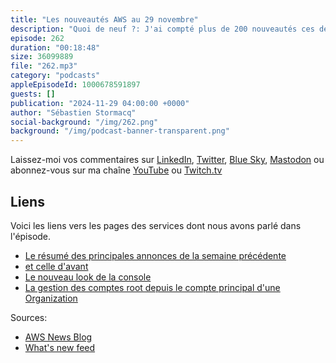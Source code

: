```yaml
---
title: "Les nouveautés AWS au 29 novembre"
description: "Quoi de neuf ?: J'ai compté plus de 200 nouveautés ces deux dernières semaines, une situtaion typique juste avant re:invent.  J'ai essayé de regrouper les principales par catégorie. On parle de CloudFront, de S3, de DynamoDB et un paquet d'autres services. Accrochez vos ceintures, c'est parti."
episode: 262
duration: "00:18:48"
size: 36099889
file: "262.mp3"
category: "podcasts"
appleEpisodeId: 1000678591897
guests: []
publication: "2024-11-29 04:00:00 +0000"
author: "Sébastien Stormacq"
social-background: "/img/262.png"
background: "/img/podcast-banner-transparent.png"
---
```


Laissez-moi vos commentaires sur [LinkedIn](https://www.linkedin.com/in/sebastienstormacq/), [Twitter](https://twitter.com/sebsto), [Blue Sky](https://bsky.app/profile/sebsto.bsky.social), [Mastodon](https://awscommunity.social/@sebsto) ou abonnez-vous sur ma chaîne [YouTube](https://www.youtube.com/sebsto) ou [Twitch.tv](https://www.twitch.tv/sebAWS)

## Liens

Voici les liens vers les pages des services dont nous avons parlé dans l'épisode.

- [Le résumé des principales annonces de la semaine précédente ](https://aws.amazon.com/blogs/aws/aws-weekly-roundup-multiple-new-launches-ai-training-partnership-with-anthropic-and-join-aws-reinvent-virtually-nov-25-2024/)
- [et celle d'avant](https://aws.amazon.com/blogs/aws/aws-weekly-roundup-aws-buildercards-at-reinvent-2024-aws-community-day-amazon-bedrock-vector-databases-and-more-nov-18-2024/)
- [Le nouveau look de la console](https://aws.amazon.com/blogs/aws/announcing-a-visual-update-to-the-aws-management-console-preview/)
- [La gestion des comptes root depuis le compte principal d'une Organization](https://aws.amazon.com/blogs/aws/centrally-managing-root-access-for-customers-using-aws-organizations/)

Sources: 

- [AWS News Blog](https://aws.amazon.com/blogs/aws/)
- [What's new feed](https://aws.amazon.com/about-aws/whats-new/2023/)
